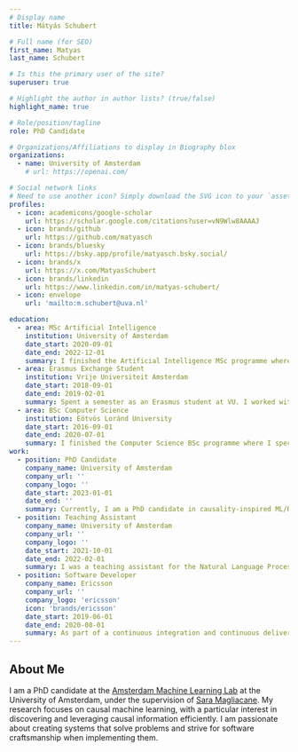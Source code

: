 ```yaml
---
# Display name
title: Mátyás Schubert

# Full name (for SEO)
first_name: Matyas
last_name: Schubert

# Is this the primary user of the site?
superuser: true

# Highlight the author in author lists? (true/false)
highlight_name: true

# Role/position/tagline
role: PhD Candidate

# Organizations/Affiliations to display in Biography blox
organizations:
  - name: University of Amsterdam
    # url: https://openai.com/

# Social network links
# Need to use another icon? Simply download the SVG icon to your `assets/media/icons/` folder.
profiles:
  - icon: academicons/google-scholar
    url: https://scholar.google.com/citations?user=vN9Wlw8AAAAJ
  - icon: brands/github
    url: https://github.com/matyasch
  - icon: brands/bluesky
    url: https://bsky.app/profile/matyasch.bsky.social/
  - icon: brands/x
    url: https://x.com/MatyasSchubert
  - icon: brands/linkedin
    url: https://www.linkedin.com/in/matyas-schubert/
  - icon: envelope
    url: 'mailto:m.schubert@uva.nl'

education:
  - area: MSc Artificial Intelligence
    institution: University of Amsterdam
    date_start: 2020-09-01
    date_end: 2022-12-01
    summary: I finished the Artificial Intelligence MSc programme where I got familiar with machine learning and causality. My thesis investigated long-term credit assignment in reinforcement learning.
  - area: Erasmus Exchange Student
    institution: Vrije Universiteit Amsterdam
    date_start: 2018-09-01
    date_end: 2019-02-01
    summary: Spent a semester as an Erasmus student at VU. I worked with students from all backgrounds ad used english in my studies and also in my everyday life during my whole stay.
  - area: BSc Computer Science
    institution: Eötvös Loránd University
    date_start: 2016-09-01
    date_end: 2020-07-01
    summary: I finished the Computer Science BSc programme where I specialized in software design and algorithm correctness. For my thesis project I developed an interactive GUI for the trace module of the BPF Compiler Collection.
work:
  - position: PhD Candidate
    company_name: University of Amsterdam
    company_url: ''
    company_logo: ''
    date_start: 2023-01-01
    date_end: ''
    summary: Currently, I am a PhD candidate in causality-inspired ML/RL.
  - position: Teaching Assistant
    company_name: University of Amsterdam
    company_url: ''
    company_logo: ''
    date_start: 2021-10-01
    date_end: 2022-02-01
    summary: I was a teaching assistant for the Natural Language Processing 1 course. My responsibilities included running the lab sessions, and grading assignments and exams.
  - position: Software Developer
    company_name: Ericsson
    company_url: ''
    company_logo: 'ericsson'
    icon: 'brands/ericsson'
    date_start: 2019-06-01
    date_end: 2020-08-01
    summary: As part of a continuous integration and continuous delivery team, my responsibilities included managing developer environments, test and build pipelines, and developing a deployment software for complex cloud-based applications.
---
```


## About Me

I am a PhD candidate at the [Amsterdam Machine Learning Lab](https://amlab.science.uva.nl) at the University of Amsterdam, under the supervision of [Sara Magliacane](https://saramagliacane.github.io/). My research focuses on causal machine learning, with a particular interest in discovering and leveraging causal information efficiently. I am passionate about creating systems that solve problems and strive for software craftsmanship when implementing them.
